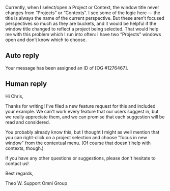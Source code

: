 Currently, when I select/open a Project or Context, the window title never changes from “Projects” or “Contexts”. I see some of the logic here — the title is always the name of the current perspective. But these aren’t focused perspectives so much as they are buckets, and it would be helpful if the window title changed to reflect a project being selected. That would help me with this problem which I run into often: I have two “Projects” windows open and don’t know which to choose.

## Auto reply

Your message has been assigned an ID of [OG #1276467].

## Human reply

Hi Chris,

Thanks for writing! I've filed a new feature request for this and included your example. We can't work every feature that our users suggest in, but we really appreciate them, and we can promise that each suggestion will be read and considered.

You probably already know this, but I thought I might as well mention that you can right-click on a project selection and choose "focus in new window" from the contextual menu. (Of course that doesn't help with contexts, though.)

If you have any other questions or suggestions, please don't hesitate to contact us!

Best regards,

Theo W.
Support
Omni Group
